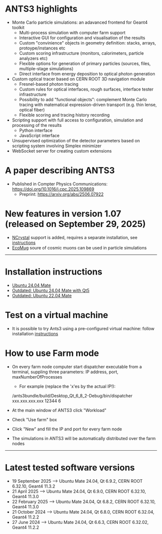# ANTS3 highlights

* Monte Carlo particle simulations: an adavanced frontend for Geant4 toolkit
   * Multi-process simulation with computer farm support
   * Interactive GUI for configuration and visualisation of the results
   * Custom "convinience" objects in geometry definition: stacks, arrays, protoype/instances etc
   * Custom scoring infrastructure (monitors, calorimeters, particle analyzers etc)
   * Flexible options for generation of primary particles (sources, files, multiple-stage simulations)
   * Direct interface from energy deposition to optical photon generation
 * Custom optical tracer based on CERN ROOT 3D navigation module
   * Fresnel-based photon tracing 
   * Custom rules for optical interfaces, rough surfaces, interface tester infrastructure
   * Possibility to add "functional objects": complement Monte Carlo tracing with matematical expression-driven transport (e.g. thin lense, optical fiber)
   * Flexible scoring and tracing history recording
 * Scripting support with full access to configuration, simulation and processing of the results
   * Python interface
   * JavaScript interface
 * Unsupervised optimization of the detector parameters based on scripting system involving Simplex minimizer
 * WebSocket server for creating custom extensions
     
# A paper describing ANTS3

* Published in Compter Physics Communications: https://doi.org/10.1016/j.cpc.2025.109869
  * Preprint: https://arxiv.org/abs/2506.07922

# New features in version 1.07 (released on September 29, 2025)

* [NCrystal](https://github.com/mctools/ncrystal) support is added, requires a separate installation, see [instructions](https://github.com/andrmor/ANTS3bundle/wiki/NCrystalInstall)
* [EcoMug](https://github.com/dr4kan/EcoMug) soure of cosmic muons can be used in particle simulations

---

# Installation instructions
* [Ubuntu 24.04 Mate](https://github.com/andrmor/ANTS3bundle/wiki/Install_Ubuntu24.04_Qt6)
* [Outdated: Ubuntu 24.04 Mate with Qt5](https://github.com/andrmor/ANTS3bundle/wiki/Install_Ubuntu22.04_Qt5)
* [Outdated: Ubuntu 22.04 Mate](https://github.com/andrmor/ANTS3bundle/wiki/Install_Ubuntu22.04)

# Test on a virtual machine
* It is possible to try Ants3 using a pre-configured virtual machine: follow installation [instructions](https://github.com/andrmor/ANTS3bundle/wiki/VirtualMachine)

# How to use Farm mode
* On every farm node computer start dispatcher executable from a terminal, suppling three parameters: IP address, port, maxNumberOfProcesses
  * For example (replace the 'x'es by the actual IP!):
    
   /ants3bundle/build/Desktop_Qt_6_8_2-Debug/bin/dispatcher xxx.xxx.xxx.xxx 12344 6
* At the main window of ANTS3 click "Workload"
* Check "Use farm" box
* Click "New" and fill the IP and port for every farm node
* The simulations in ANTS3 will be automatically distributed over the farm nodes

 ---

 # Latest tested software versions

* 19 September 2025 --> Ubuntu Mate 24.04, Qt 6.9.2, CERN ROOT 6.32.10, Geant4 11.3.2
* 21 April 2025 --> Ubuntu Mate 24.04, Qt 6.9.0, CERN ROOT 6.32.10, Geant4 11.3.0
* 22 February 2025 --> Ubuntu Mate 24.04, Qt 6.8.2, CERN ROOT 6.32.10, Geant4 11.3.0
* 21 October 2024 --> Ubuntu Mate 24.04, Qt 6.8.0, CERN ROOT 6.32.04, Geant4 11.2.2
* 27 June 2024 --> Ubuntu Mate 24.04, Qt 6.6.3, CERN ROOT 6.32.02, Geant4 11.2.2

